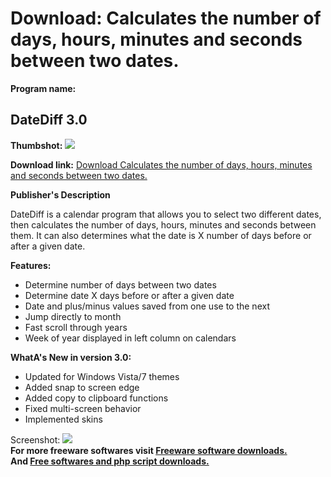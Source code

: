 # Download: Calculates the number of days, hours, minutes and seconds between two dates.

**Program name:**

## DateDiff 3.0

  
**Thumbshot:** ![](http://www.freewarefiles.com/screenshot/datediff3_md.jpg)   
  
**Download link:** [Download Calculates the number of days, hours, minutes and seconds between two dates.](http://freesoftwares.boysofts.com/DateDiff_program_19138.html)  
  


**Publisher's Description**  
  


DateDiff is a calendar program that allows you to select two different dates, then calculates the number of days, hours, minutes and seconds between them. It can also determines what the date is X number of days before or after a given date. 

**Features:**

  * Determine number of days between two dates 
  * Determine date X days before or after a given date 
  * Date and plus/minus values saved from one use to the next 
  * Jump directly to month 
  * Fast scroll through years 
  * Week of year displayed in left column on calendars 

**WhatA's New in version 3.0:**

  * Updated for Windows Vista/7 themes 
  * Added snap to screen edge 
  * Added copy to clipboard functions 
  * Fixed multi-screen behavior 
  * Implemented skins 

  
  
Screenshot: ![](http://www.freewarefiles.com/screenshot/datediff3.jpg)   
**For more freeware softwares visit [Freeware software downloads.](http://freesoftwares.boysofts.com/)**   
**And [Free softwares and php script downloads.](http://www.boysofts.com/)**
